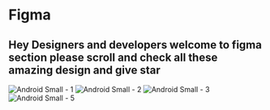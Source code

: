 # Figma
## Hey Designers and developers welcome to figma section please scroll and check all these amazing design and give star

![Android Small - 1](https://user-images.githubusercontent.com/99679424/185842263-cf4932cd-f8ef-487c-aec5-e4e1dc28db63.png)
![Android Small - 2](https://user-images.githubusercontent.com/99679424/185842282-b5207e9a-faec-4907-bb92-b020edc82b3b.png)
![Android Small - 3](https://user-images.githubusercontent.com/99679424/185842291-7b9810f2-31a5-4cad-9b9e-ceb8a0eb4d10.png)
![Android Small - 5](https://user-images.githubusercontent.com/99679424/185842310-2d68d654-978b-4d13-85ca-91610c2985bf.png)
